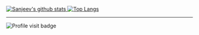 [![Sanjeev's github stats](https://github-readme-stats.vercel.app/api?username=sanjeevstunner&theme=great-gatsby&show_icons=true&count_private=true&hide_border=true&include_all_commits=true)
![Top Langs](https://github-readme-stats.vercel.app/api/top-langs/?username=sanjeevstunner&theme=great-gatsby&layout=compact&hide_border=true)](https://github.com/sanjeevstunner)

---

![Profile visit badge](https://komarev.com/ghpvc/?username=sanjeevstunner&style=flat-square)

<!--
**sanjeevstunner/sanjeevstunner** is a ✨ _special_ ✨ repository because its `README.md` (this file) appears on your GitHub profile.

Here are some ideas to get you started:

- 🔭 I’m currently working on ...
- 🌱 I’m currently learning ...
- 👯 I’m looking to collaborate on ...
- 🤔 I’m looking for help with ...
- 💬 Ask me about ...
- 📫 How to reach me: ...
- 😄 Pronouns: ...
- ⚡ Fun fact: ...
-->
